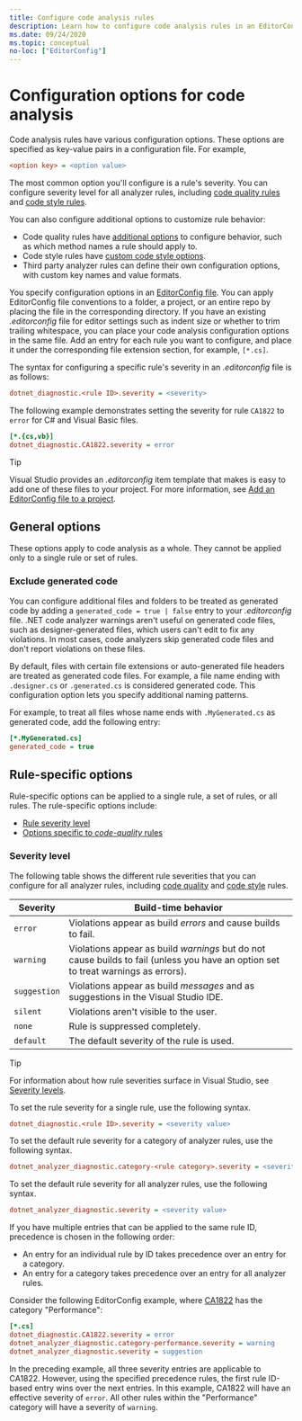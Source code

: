 ```yaml
---
title: Configure code analysis rules
description: Learn how to configure code analysis rules in an EditorConfig file.
ms.date: 09/24/2020
ms.topic: conceptual
no-loc: ["EditorConfig"]
---
```

# Configuration options for code analysis

Code analysis rules have various configuration options. These options are specified as key-value pairs in a configuration file. For example,

```ini
<option key> = <option value>
```

The most common option you'll configure is a rule's severity. You can configure severity level for all analyzer rules, including [code quality rules](rules/quality-rules-reference.md) and [code style rules](/visualstudio/ide/editorconfig-language-conventions).

You can also configure additional options to customize rule behavior:

- Code quality rules have [additional options](code-quality-rule-options.md) to configure behavior, such as which method names a rule should apply to.
- Code style rules have [custom code style options](/visualstudio/ide/editorconfig-code-style-settings-reference).
- Third party analyzer rules can define their own configuration options, with custom key names and value formats.

You specify configuration options in an [EditorConfig file](/visualstudio/ide/create-portable-custom-editor-options). You can apply EditorConfig file conventions to a folder, a project, or an entire repo by placing the file in the corresponding directory. If you have an existing *.editorconfig* file for editor settings such as indent size or whether to trim trailing whitespace, you can place your code analysis configuration options in the same file. Add an entry for each rule you want to configure, and place it under the corresponding file extension section, for example, `[*.cs]`.

The syntax for configuring a specific rule's severity in an *.editorconfig* file is as follows:

```ini
dotnet_diagnostic.<rule ID>.severity = <severity>
```

The following example demonstrates setting the severity for rule `CA1822` to `error` for C# and Visual Basic files.

```ini
[*.{cs,vb}]
dotnet_diagnostic.CA1822.severity = error
```

> [!TIP]
> Visual Studio provides an *.editorconfig* item template that makes is easy to add one of these files to your project. For more information, see [Add an EditorConfig file to a project](/visualstudio/ide/create-portable-custom-editor-options#add-an-editorconfig-file-to-a-project).

## General options

These options apply to code analysis as a whole. They cannot be applied only to a single rule or set of rules.

### Exclude generated code

You can configure additional files and folders to be treated as generated code by adding a `generated_code = true | false` entry to your *.editorconfig* file. .NET code analyzer warnings aren't useful on generated code files, such as designer-generated files, which users can't edit to fix any violations. In most cases, code analyzers skip generated code files and don't report violations on these files.

By default, files with certain file extensions or auto-generated file headers are treated as generated code files. For example, a file name ending with `.designer.cs` or `.generated.cs` is considered generated code. This configuration option lets you specify additional naming patterns.

For example, to treat all files whose name ends with `.MyGenerated.cs` as generated code, add the following entry:

```ini
[*.MyGenerated.cs]
generated_code = true
```

## Rule-specific options

Rule-specific options can be applied to a single rule, a set of rules, or all rules. The rule-specific options include:

- [Rule severity level](#severity-level)
- [Options specific to *code-quality* rules](code-quality-rule-options.md)

### Severity level

The following table shows the different rule severities that you can configure for all analyzer rules, including [code quality](rules/quality-rules-reference.md) and [code style](/visualstudio/ide/editorconfig-language-conventions) rules.

| Severity | Build-time behavior |
|-|-|
| `error` | Violations appear as build *errors* and cause builds to fail.|
| `warning` | Violations appear as build *warnings* but do not cause builds to fail (unless you have an option set to treat warnings as errors). |
| `suggestion` | Violations appear as build *messages* and as suggestions in the Visual Studio IDE. |
| `silent` | Violations aren't visible to the user. |
| `none` | Rule is suppressed completely. |
| `default` | The default severity of the rule is used. |

> [!TIP]
> For information about how rule severities surface in Visual Studio, see [Severity levels](/visualstudio/ide/editorconfig-language-conventions#severity-levels).

To set the rule severity for a single rule, use the following syntax.

```ini
dotnet_diagnostic.<rule ID>.severity = <severity value>
```

To set the default rule severity for a category of analyzer rules, use the following syntax.

```ini
dotnet_analyzer_diagnostic.category-<rule category>.severity = <severity value>
```

To set the default rule severity for all analyzer rules, use the following syntax.

```ini
dotnet_analyzer_diagnostic.severity = <severity value>
```

If you have multiple entries that can be applied to the same rule ID, precedence is chosen in the following order:

- An entry for an individual rule by ID takes precedence over an entry for a category.
- An entry for a category takes precedence over an entry for all analyzer rules.

Consider the following EditorConfig example, where [CA1822](/visualstudio/code-quality/ca1822) has the category "Performance":

```ini
[*.cs]
dotnet_diagnostic.CA1822.severity = error
dotnet_analyzer_diagnostic.category-performance.severity = warning
dotnet_analyzer_diagnostic.severity = suggestion
```

In the preceding example, all three severity entries are applicable to CA1822. However, using the specified precedence rules, the first rule ID-based entry wins over the next entries. In this example, CA1822 will have an effective severity of `error`. All other rules within the "Performance" category will have a severity of `warning`.
